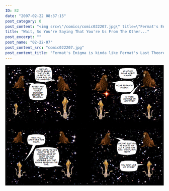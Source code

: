 ```yaml
---
ID: 82
date: "2007-02-22 08:37:15"
post_category: 0
post_content: "<img src=\"/comics/comic022207.jpg\" title=\"Fermat's Enigma is kinda like Fermat's Last Theorem, only it's waaaay harder to prove\"/>"
title: "Wait, So You're Saying That You're Us From The Other..."
post_excerpt: ""
post_name: "02-22-07"
post_content_src: "comic022207.jpg"
post_content_title: "Fermat's Enigma is kinda like Fermat's Last Theorem, only it's waaaay harder to prove"
---
```



[![Fermat's Enigma is kinda like Fermat's Last Theorem, only it's waaaay harder to prove](/comics-hi-res/comic022207.jpg)](/comics-hi-res/comic022207.jpg "Fermat's Enigma is kinda like Fermat's Last Theorem, only it's waaaay harder to prove")
